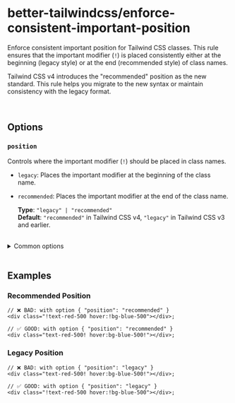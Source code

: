 # better-tailwindcss/enforce-consistent-important-position

Enforce consistent important position for Tailwind CSS classes. This rule ensures that the important modifier (`!`) is placed consistently either at the beginning (legacy style) or at the end (recommended style) of class names.

Tailwind CSS v4 introduces the "recommended" position as the new standard. This rule helps you migrate to the new syntax or maintain consistency with the legacy format.

<br/>

## Options

### `position`

Controls where the important modifier (`!`) should be placed in class names.

- `legacy`: Places the important modifier at the beginning of the class name.
- `recommended`: Places the important modifier at the end of the class name.

  **Type**: `"legacy" | "recommended"`  
  **Default**: `"recommended"` in Tailwind CSS v4, `"legacy"` in Tailwind CSS v3 and earlier.

<br/>

<details>
  <summary>Common options</summary>

  <br/>

  These options are common to all rules and can also be set globally via the [`settings` object](../settings/settings.md).

  <br/>

### `attributes`

  The name of the attribute that contains the tailwind classes.  

  **Type**: Array of [Matchers](../configuration/advanced.md)  
  **Default**: [Name](../configuration/advanced.md#name-based-matching) for `"class"` and [strings Matcher](../configuration/advanced.md#types-of-matchers) for `"class", "className"`

  <br/>

### `callees`

  List of function names which arguments should also get linted.
  
  **Type**: Array of [Matchers](../configuration/advanced.md)  
  **Default**: [Matchers](../configuration/advanced.md#types-of-matchers) for `"cc", "clb", "clsx", "cn", "cnb", "ctl", "cva", "cx", "dcnb", "objstr", "tv", "twJoin", "twMerge"`

  <br/>

### `variables`

  List of variable names whose initializer should also get linted.  
  
  **Type**: Array of [Matchers](../configuration/advanced.md)  
  **Default**:  [strings Matcher](../configuration/advanced.md#types-of-matchers) for `"className", "classNames", "classes", "style", "styles"`

  <br/>

### `tags`

  List of template literal tag names whose content should get linted.  
  
  **Type**: Array of [Matchers](../configuration/advanced.md)  
  **Default**: None

  Note: When using the `tags` option, it is recommended to use the [strings Matcher](../configuration/advanced.md#types-of-matchers) for your tag names. This will ensure that nested expressions get linted correctly.

  <br/>

### `entryPoint`

  The path to the entry file of the css based tailwind config (eg: `src/global.css`).  
  If not specified, the plugin will fall back to the default configuration.  

  **Type**: `string`  
  **Default**: `undefined`

  <br/>

### `tailwindConfig`

  The path to the `tailwind.config.js` file. If not specified, the plugin will try to find it automatically or falls back to the default configuration.  
  This can also be set globally via the [`settings` object](../settings/settings.md#tailwindConfig).  

  For tailwindcss v4 and the css based config, use the [`entryPoint`](#entrypoint) option instead.

  **Type**: `string`  
  **Default**: `undefined`

<br/>

### `tsconfig`

  The path to the `tsconfig.json` file. If not specified, the plugin will try to find it automatically.  
  This can also be set globally via the [`settings` object](../settings/settings.md#tsconfig).  

  The tsconfig is used to resolve tsconfig [`path`](https://www.typescriptlang.org/tsconfig/#paths) aliases.

  **Type**: `string`  
  **Default**: `undefined`

</details>

<br/>

## Examples

### Recommended Position

```tsx
// ❌ BAD: with option { "position": "recommended" }
<div class="!text-red-500 hover:!bg-blue-500"></div>;
```

```tsx
// ✅ GOOD: with option { "position": "recommended" }
<div class="text-red-500! hover:bg-blue-500!"></div>;
```

### Legacy Position

```tsx
// ❌ BAD: with option { "position": "legacy" }
<div class="text-red-500! hover:bg-blue-500!"></div>;
```

```tsx
// ✅ GOOD: with option { "position": "legacy" }
<div class="!text-red-500 hover:!bg-blue-500"></div>;
```

